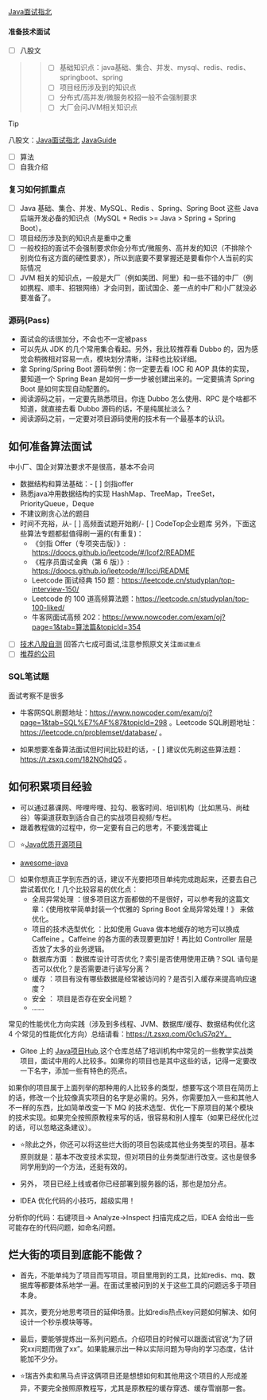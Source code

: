 [Java面试指北](https://www.yuque.com/snailclimb/mf2z3k/vfvgmz)

#### 准备技术面试

- [ ] 八股文
>> - [ ] 基础知识点：java基础、集合、并发、mysql、redis、redis、springboot、spring
>> - [ ] 项目经历涉及到的知识点
>> - [ ] 分布式/高并发/微服务校招一般不会强制要求
>> - [ ] 大厂会问JVM相关知识点

> [!TIP]
> 八股文：[Java面试指北](https://www.yuque.com/snailclimb/mf2z3k/vfvgmz) [JavaGuide](https://javaguide.cn/)  
- [ ] 算法
- [ ] 自我介绍

### 复习如何抓重点

- [ ]  Java 基础、集合、并发、MySQL、Redis 、Spring、Spring Boot 这些 Java 后端开发必备的知识点（MySQL + Redis >= Java > Spring + Spring Boot）。
- [ ] 项目经历涉及到的知识点是重中之重
- [ ] 一般校招的面试不会强制要求你会分布式/微服务、高并发的知识（不排除个别岗位有这方面的硬性要求），所以到底要不要掌握还是要看你个人当前的实际情况
- [ ] JVM 相关的知识点，一般是大厂（例如美团、阿里）和一些不错的中厂（例如携程、顺丰、招银网络）才会问到，面试国企、差一点的中厂和小厂就没必要准备了。

### 源码(Pass)

- 面试会的话很加分，不会也不一定被pass
- 可以先从 JDK 的几个常用集合看起。另外，我比较推荐看 Dubbo 的，因为感觉会稍微相对容易一点，模块划分清晰，注释也比较详细。
- 拿 Spring/Spring Boot 源码举例：你一定要去看 IOC 和 AOP 具体的实现，要知道一个 Spring Bean 是如何一步一步被创建出来的。一定要搞清 Spring Boot 是如何实现自动配置的。
- 阅读源码之前，一定要先熟悉项目。你连 Dubbo 怎么使用、RPC 是个啥都不知道，就直接去看 Dubbo 源码的话，不是纯属扯淡么？
- 阅读源码之前，一定要对项目源码使用的技术有一个最基本的认识。

## 如何准备算法面试

中小厂、国企对算法要求不是很高，基本不会问
- 数据结构和算法基础：- [ ] 剑指offer
- 熟悉java冲用数据结构的实现 HashMap、TreeMap，TreeSet，PriorityQueue，Deque
- 不建议刷贪心法的题目
- 时间不充裕，从- [ ] 高频面试题开始刷/- [ ] CodeTop企业题库
另外，下面这些算法专题都挺值得刷一遍的(有重复)：
    - 《剑指 Offer（专项突击版）》: https://doocs.github.io/leetcode/#/lcof2/README
    - 《程序员面试金典（第 6 版）》: https://doocs.github.io/leetcode/#/lcci/README
    - Leetcode 面试经典 150 题：https://leetcode.cn/studyplan/top-interview-150/ 
    - Leetcode 的 100 道高频算法题：https://leetcode.cn/studyplan/top-100-liked/ 
    - 牛客网面试高频 202：https://www.nowcoder.com/exam/oj?page=1&tab=算法篇&topicId=354

- [ ] [技术八股自测](https://t.zsxq.com/0eM78gbAr) 回答六七成可面试,注意参照原文关注`面试重点`
- [ ] [推荐的公司](https://github.com/csguide-dabai/Programmer-look-at-China) 

### SQL笔试题

面试考察不是很多

- 牛客网SQL刷题地址：https://www.nowcoder.com/exam/oj?page=1&tab=SQL%E7%AF%87&topicId=298 。Leetcode SQL刷题地址：https://leetcode.cn/problemset/database/ 。

- 如果想要准备算法面试但时间比较赶的话，- [ ] 建议优先刷这些算法题：https://t.zsxq.com/182NOhdQ5 。

## 如何积累项目经验

- 可以通过慕课网、哔哩哔哩、拉勾、极客时间、培训机构（比如黑马、尚硅谷）等渠道获取到适合自己的实战项目视频/专栏。
- 跟着教程做的过程中，你一定要有自己的思考，不要浅尝辄止
- [ ] ⭐️[Java优质开源项目](https://javaguide.cn/open-source-project/practical-project.html) 
- [awesome-java](https://github.com/CodingDocs/awesome-java) 
- [ ] 如果你想真正学到东西的话，建议不光要把项目单纯完成跑起来，还要去自己尝试着优化！几个比较容易的优化点：
  - 全局异常处理 ：很多项目这方面都做的不是很好，可以参考我的这篇文章：《使用枚举简单封装一个优雅的 Spring Boot 全局异常处理！》 来做优化。
  - 项目的技术选型优化 ：比如使用 Guava 做本地缓存的地方可以换成 Caffeine 。Caffeine 的各方面的表现要更加好！再比如 Controller 层是否放了太多的业务逻辑。
  - 数据库方面 ：数据库设计可否优化？索引是否使用使用正确？SQL 语句是否可以优化？是否需要进行读写分离？
  - 缓存 ：项目有没有哪些数据是经常被访问的？是否引入缓存来提高响应速度？
  - 安全 ： 项目是否存在安全问题？
  - ......

常见的性能优化方向实践（涉及到多线程、JVM、数据库/缓存、数据结构优化这 4 个常见的性能优化方向）总结请看：https://t.zsxq.com/0c1uS7q2Y。

- Gitee 上的 [Java项目Hub](https://gitee.com/itxinfei/hub),这个仓库总结了培训机构中常见的一些教学实战类项目，面试中用的人比较多。如果你的项目也是其中这些的话，记得一定要改一下名字，添加一些有特色的亮点。

如果你的项目属于上面列举的那种用的人比较多的类型，想要写这个项目在简历上的话，修改一个比较像真实项目的名字是必需的。另外，你需要加入一些和其他人不一样的东西，比如简单改变一下 MQ 的技术选型、优化一下原项目的某个模块的技术实现。如果完全按照原教程来写的话，很容易和别人撞车（如果已经优化过的话，可以忽略这条建议）。

- ⭐️除此之外，你还可以将这些烂大街的项目包装成其他业务类型的项目。基本原则就是：基本不改变技术实现，但对项目的业务类型进行改变。这也是很多同学用到的一个方法，还挺有效的。

- 另外， 项目已经上线或者你已经部署到服务器的话，那也是加分点。

- IDEA 优化代码的小技巧，超级实用！

分析你的代码：右键项目-> Analyze->Inspect 扫描完成之后，IDEA 会给出一些可能存在的代码问题，如命名问题。

## 烂大街的项目到底能不能做？

- 首先，不能单纯为了项目而写项目。项目里用到的工具，比如redis、mq、数据库等都要体系地学一遍。在面试里被问到的关于这些工具的问题远多于项目本身。

- 其次，要充分地思考项目的延伸场景。比如redis热点key问题如何解决、如何设计一个秒杀模块等等。

- 最后，要能够提炼出一系列问题点。介绍项目的时候可以跟面试官说“为了研究xx问题而做了xx”。如果能展示出一种以实际问题为导向的学习态度，估计能加不少分。

- ⭐️瑞吉外卖和黑马点评这俩项目还是想想如何和其他用这个项目的人形成差异，不要完全按照原教程写，尤其是原教程的缓存穿透、缓存雪崩那一套。
